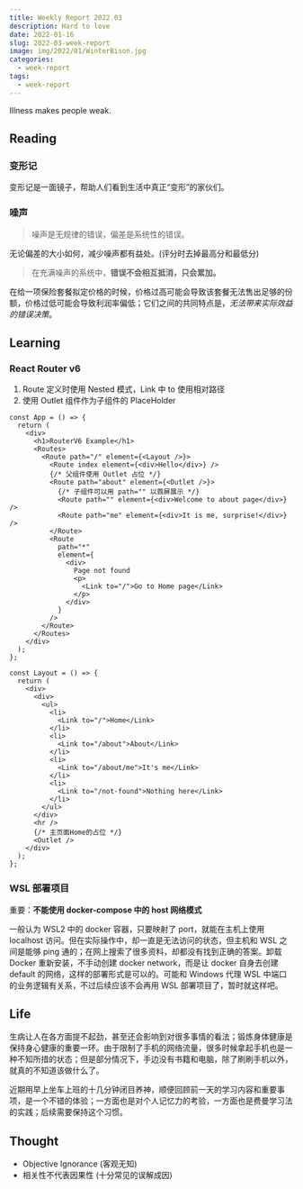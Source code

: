 ```yaml
---
title: Weekly Report 2022.03
description: Hard to love
date: 2022-01-16
slug: 2022-03-week-report
image: img/2022/01/WinterBison.jpg
categories:
  - week-report
tags:
  - week-report
---
```


Illness makes people weak.

## Reading

### 变形记

变形记是一面镜子，帮助人们看到生活中真正“变形”的家伙们。

### 噪声

> 噪声是无规律的错误，偏差是系统性的错误。

无论偏差的大小如何，减少噪声都有益处。(评分时去掉最高分和最低分)

> 在充满噪声的系统中，**错误不会相互抵消，只会累加。**

在给一项保险套餐拟定价格的时候，价格过高可能会导致该套餐无法售出足够的份额，价格过低可能会导致利润率偏低；它们之间的共同特点是，_无法带来实际效益的错误决策_。

## Learning

### React Router v6

1. Route 定义时使用 Nested 模式，Link 中 to 使用相对路径
2. 使用 Outlet 组件作为子组件的 PlaceHolder

```tsx
const App = () => {
  return (
    <div>
      <h1>RouterV6 Example</h1>
      <Routes>
        <Route path="/" element={<Layout />}>
          <Route index element={<div>Hello</div>} />
          {/* 父组件使用 Outlet 占位 */}
          <Route path="about" element={<Outlet />}>
            {/* 子组件可以用 path="" 以首屏展示 */}
            <Route path="" element={<div>Welcome to about page</div>} />
            <Route path="me" element={<div>It is me, surprise!</div>} />
          </Route>
          <Route
            path="*"
            element={
              <div>
                Page not found
                <p>
                  <Link to="/">Go to Home page</Link>
                </p>
              </div>
            }
          />
        </Route>
      </Routes>
    </div>
  );
};

const Layout = () => {
  return (
    <div>
      <div>
        <ul>
          <li>
            <Link to="/">Home</Link>
          </li>
          <li>
            <Link to="/about">About</Link>
          </li>
          <li>
            <Link to="/about/me">It's me</Link>
          </li>
          <li>
            <Link to="/not-found">Nothing here</Link>
          </li>
        </ul>
      </div>
      <hr />
      {/* 主页面Home的占位 */}
      <Outlet />
    </div>
  );
};
```

### WSL 部署项目

重要：**不能使用 docker-compose 中的 host 网络模式**

一般认为 WSL2 中的 docker 容器，只要映射了 port，就能在主机上使用 localhost 访问。但在实际操作中，却一直是无法访问的状态，但主机和 WSL 之间是能够 ping 通的；在网上搜索了很多资料，却都没有找到正确的答案。卸载 Docker 重新安装，不手动创建 docker network，而是让 docker 自身去创建 default 的网络，这样的部署形式是可以的。可能和 Windows 代理 WSL 中端口的业务逻辑有关系，不过后续应该不会再用 WSL 部署项目了，暂时就这样吧。

## Life

生病让人在各方面提不起劲，甚至还会影响到对很多事情的看法；锻炼身体健康是保持身心健康的重要一环。由于限制了手机的网络流量，很多时候拿起手机也是一种不知所措的状态；但是部分情况下，手边没有书籍和电脑，除了刷刷手机以外，就真的不知道该做什么了。

近期用早上坐车上班的十几分钟闭目养神，顺便回顾前一天的学习内容和重要事项，是一个不错的体验；一方面也是对个人记忆力的考验，一方面也是费曼学习法的实践；后续需要保持这个习惯。

## Thought

- Objective Ignorance (客观无知)
- 相关性不代表因果性 (十分常见的误解成因)
